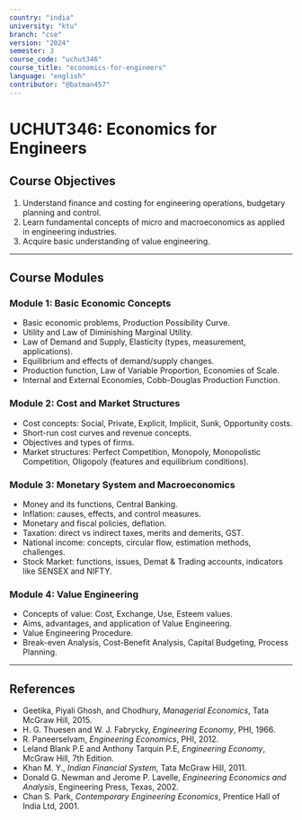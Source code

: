 ```yaml
---
country: "india"
university: "ktu"
branch: "cse"
version: "2024"
semester: 3
course_code: "uchut346"
course_title: "economics-for-engineers"
language: "english"
contributor: "@batman457"
---
```


# UCHUT346: Economics for Engineers

## Course Objectives
1. Understand finance and costing for engineering operations, budgetary planning and control.
2. Learn fundamental concepts of micro and macroeconomics as applied in engineering industries.
3. Acquire basic understanding of value engineering.

---

## Course Modules

### Module 1: Basic Economic Concepts
- Basic economic problems, Production Possibility Curve.
- Utility and Law of Diminishing Marginal Utility.
- Law of Demand and Supply, Elasticity (types, measurement, applications).
- Equilibrium and effects of demand/supply changes.
- Production function, Law of Variable Proportion, Economies of Scale.
- Internal and External Economies, Cobb-Douglas Production Function.

### Module 2: Cost and Market Structures
- Cost concepts: Social, Private, Explicit, Implicit, Sunk, Opportunity costs.
- Short-run cost curves and revenue concepts.
- Objectives and types of firms.
- Market structures: Perfect Competition, Monopoly, Monopolistic Competition, Oligopoly (features and equilibrium conditions).

### Module 3: Monetary System and Macroeconomics
- Money and its functions, Central Banking.
- Inflation: causes, effects, and control measures.
- Monetary and fiscal policies, deflation.
- Taxation: direct vs indirect taxes, merits and demerits, GST.
- National income: concepts, circular flow, estimation methods, challenges.
- Stock Market: functions, issues, Demat & Trading accounts, indicators like SENSEX and NIFTY.

### Module 4: Value Engineering
- Concepts of value: Cost, Exchange, Use, Esteem values.
- Aims, advantages, and application of Value Engineering.
- Value Engineering Procedure.
- Break-even Analysis, Cost-Benefit Analysis, Capital Budgeting, Process Planning.

---

## References
- Geetika, Piyali Ghosh, and Chodhury, *Managerial Economics*, Tata McGraw Hill, 2015.  
- H. G. Thuesen and W. J. Fabrycky, *Engineering Economy*, PHI, 1966.  
- R. Paneerselvam, *Engineering Economics*, PHI, 2012.  
- Leland Blank P.E and Anthony Tarquin P.E, *Engineering Economy*, McGraw Hill, 7th Edition.  
- Khan M. Y., *Indian Financial System*, Tata McGraw Hill, 2011.  
- Donald G. Newman and Jerome P. Lavelle, *Engineering Economics and Analysis*, Engineering Press, Texas, 2002.  
- Chan S. Park, *Contemporary Engineering Economics*, Prentice Hall of India Ltd, 2001.
